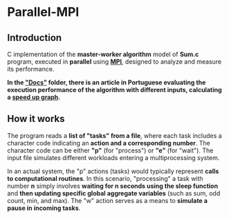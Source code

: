 # Parallel-MPI

## Introduction

C implementation of the __master-worker algorithm__ model of __Sum.c__ program, executed in __parallel__ using <a href= "https://pt.wikipedia.org/wiki/Message_Passing_Interface">__MPI__</a>, designed to analyze and measure its performance.

__In the <a href="https://github.com/Dinista/Parallel-MPI/tree/main/Docs">"Docs"</a> folder, there is an article in Portuguese evaluating the execution performance of the algorithm with different inputs, calculating a <a href="https://en.wikipedia.org/wiki/Speedup">speed up graph</a>.__

## How it works

The program reads a __list of "tasks" from a file__, where each task includes a character code indicating an __action and a corresponding number__. The character code can be either __"p"__ (for "process") or __"e"__ (for "wait"). The input file simulates different workloads entering a multiprocessing system.

In an actual system, the "p" actions (tasks) would typically represent __calls to computational routines__. In this scenario, "processing" a task with number __n__ simply involves __waiting for n seconds using the sleep function__ and __then updating specific global aggregate variables__ (such as sum, odd count, min, and max). The "w" action serves as a means to __simulate a pause in incoming tasks__.
